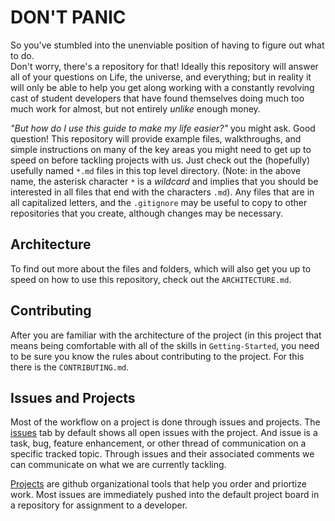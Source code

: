 # DON'T PANIC

So you've stumbled into the unenviable position of having to figure out what to do.  
Don't worry, there's a repository for that!  Ideally this repository will answer 
all of your questions on Life, the universe, and everything; but in reality it 
will only be able to help you get along working with a constantly revolving cast of
student developers that have found themselves doing much too much work for almost,
but not entirely *unlike* enough money.

*"But how do I use this guide to make my life easier?"* you might ask.  Good question!
This repository will provide example files, walkthroughs, and simple instructions on
many of the key areas you might need to get up to speed on before tackling projects
with us.  Just check out the (hopefully) usefully named `*.md` files in this top 
level directory. (Note: in the above name, the asterisk character `*` is a *wildcard*
and implies that you should be interested in all files that end with the characters 
`.md`).  Any files that are in all capitalized letters, and the `.gitignore`  may be 
useful to copy to other repositories that you create, although changes may be 
necessary. 

## Architecture

To find out more about the files and folders, which will also get you up to speed on
how to use this repository, check out the `ARCHITECTURE.md`. 

## Contributing
After you are familiar with the architecture of the project (in this project that means
being comfortable with all of the skills in `Getting-Started`, you need to be sure you
know the rules about contributing to the project.  For this there is the `CONTRIBUTING.md`.

## Issues and Projects
Most of the workflow on a project is done through issues and projects.  The [issues](https://github.com/cse-devteam/Programmers-Guide-to-the-Galaxy/issues)
tab by default shows all open issues with the project.  And issue is a task, bug, feature 
enhancement, or other thread of communication on a specific tracked topic.  Through issues
and their associated comments we can communicate on what we are currently tackling.

[Projects](https://github.com/cse-devteam/Programmers-Guide-to-the-Galaxy/projects) are github
organizational tools that help you order and priortize work.  Most issues are immediately pushed
into the default project board in a repository for assignment to a developer.


